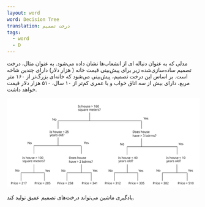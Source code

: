 ```yaml
---
layout: word
word: Decision Tree
translation: درخت تصمیم
tags:
  - word
  - D
---
```

مدلی که به عنوان دنباله ای از انشعاب‌ها نشان داده می‌شود. به عنوان مثال، درخت تصمیم‌ ساده‌سازی‌شده زیر برای پیش‌بینی قیمت خانه ( هزار دلار) دارای چندین شاخه است. بر اساس این درخت تصمیم، پیش‌بینی می‌شود که خانه‌ای بزرگ‌تر از ۱۶۰ متر مربع، دارای بیش از سه اتاق خواب و با عمری کم‌تر از ۱۰ سال، ۵۱۰ هزار دلار قیمت خواهد داشت.

![](/assets/img/decisiontree.svg)

یادگیری ماشین می‌تواند درخت‌های تصمیم عمیق تولید کند.